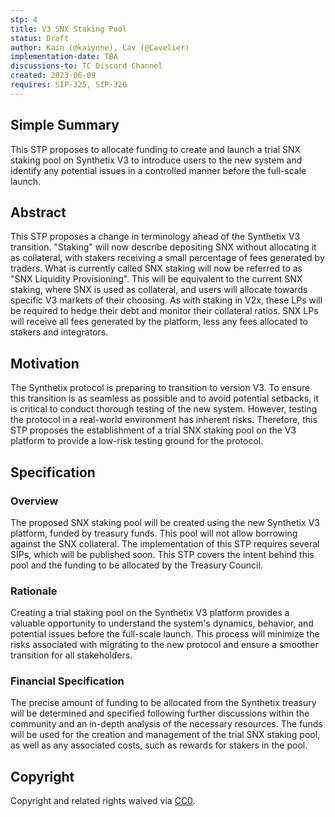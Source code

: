 ```yaml
---
stp: 4
title: V3 SNX Staking Pool
status: Draft
author: Kain (@kaiynne), Cav (@Cavelier)
implementation-date: TBA
discussions-to: TC Discord Channel
created: 2023-06-09
requires: SIP-325, SIP-326
---
```


## Simple Summary

This STP proposes to allocate funding to create and launch a trial SNX staking pool on Synthetix V3 to introduce users to the new system and identify any potential issues in a controlled manner before the full-scale launch.

## Abstract

This STP proposes a change in terminology ahead of the Synthetix V3 transition. "Staking" will now describe depositing SNX without allocating it as collateral, with stakers receiving a small percentage of fees generated by traders. What is currently called SNX staking will now be referred to as "SNX Liquidity Provisioning". This will be equivalent to the current SNX staking, where SNX is used as collateral, and users will allocate towards specific V3 markets of their choosing. As with staking in V2x, these LPs will be required to hedge their debt and monitor their collateral ratios. SNX LPs will receive all fees generated by the platform, less any fees allocated to stakers and integrators.

## Motivation

The Synthetix protocol is preparing to transition to version V3. To ensure this transition is as seamless as possible and to avoid potential setbacks, it is critical to conduct thorough testing of the new system. However, testing the protocol in a real-world environment has inherent risks. Therefore, this STP proposes the establishment of a trial SNX staking pool on the V3 platform to provide a low-risk testing ground for the protocol.

## Specification

### Overview

The proposed SNX staking pool will be created using the new Synthetix V3 platform, funded by treasury funds. This pool will not allow borrowing against the SNX collateral. The implementation of this STP requires several SIPs, which will be published soon. This STP covers the intent behind this pool and the funding to be allocated by the Treasury Council.

### Rationale

Creating a trial staking pool on the Synthetix V3 platform provides a valuable opportunity to understand the system's dynamics, behavior, and potential issues before the full-scale launch. This process will minimize the risks associated with migrating to the new protocol and ensure a smoother transition for all stakeholders.

### Financial Specification

The precise amount of funding to be allocated from the Synthetix treasury will be determined and specified following further discussions within the community and an in-depth analysis of the necessary resources. The funds will be used for the creation and management of the trial SNX staking pool, as well as any associated costs, such as rewards for stakers in the pool.

## Copyright

Copyright and related rights waived via [CC0](https://creativecommons.org/publicdomain/zero/1.0/).
